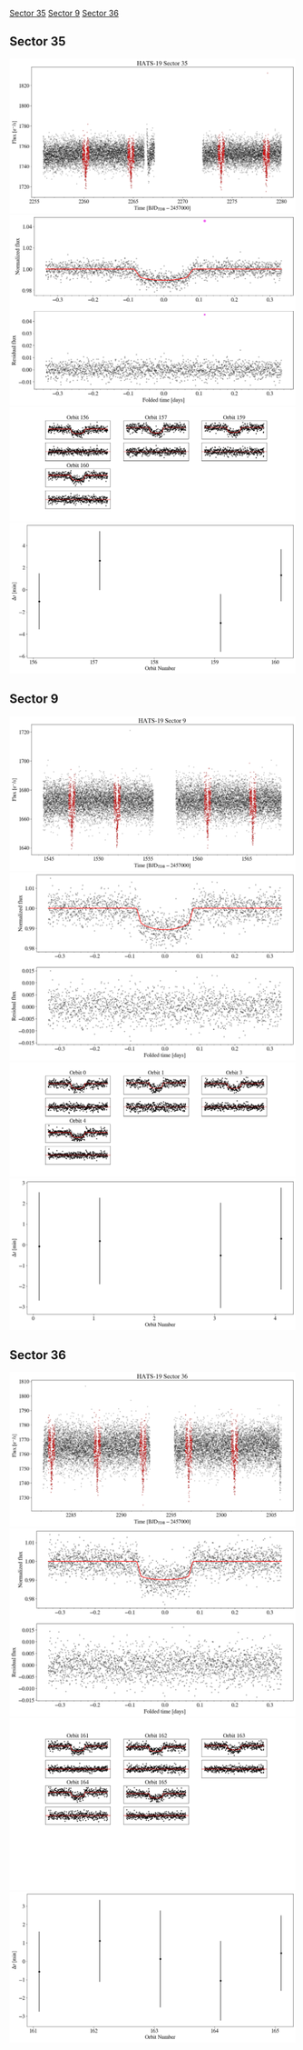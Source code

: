 [Sector 35](#sector35)
[Sector 9](#sector9)
[Sector 36](#sector36)

<a name = "sector35"></a>
## Sector 35
![alt text](/tt/HATS-19_Sector_35/HATS-19_Sector_35_a_TimeSeries.png)
![alt text](/tt/HATS-19_Sector_35/HATS-19_Sector_35_b_FoldedLightCurve.png)
![alt text](/tt/HATS-19_Sector_35/HATS-19_Sector_35_b_IndividualTransitsWithFit.png)
![alt text](/tt/HATS-19_Sector_35/HATS-19_Sector_35_c_TimingResiduals.png)

<a name = "sector9"></a>
## Sector 9
![alt text](/tt/HATS-19_Sector_9/HATS-19_Sector_9_a_TimeSeries.png)
![alt text](/tt/HATS-19_Sector_9/HATS-19_Sector_9_b_FoldedLightCurve.png)
![alt text](/tt/HATS-19_Sector_9/HATS-19_Sector_9_b_IndividualTransitsWithFit.png)
![alt text](/tt/HATS-19_Sector_9/HATS-19_Sector_9_c_TimingResiduals.png)

<a name = "sector36"></a>
## Sector 36
![alt text](/tt/HATS-19_Sector_36/HATS-19_Sector_36_a_TimeSeries.png)
![alt text](/tt/HATS-19_Sector_36/HATS-19_Sector_36_b_FoldedLightCurve.png)
![alt text](/tt/HATS-19_Sector_36/HATS-19_Sector_36_b_IndividualTransitsWithFit.png)
![alt text](/tt/HATS-19_Sector_36/HATS-19_Sector_36_c_TimingResiduals.png)

